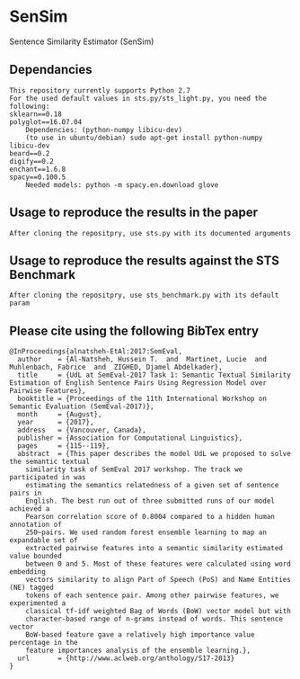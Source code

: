 # SenSim

Sentence Similarity Estimator (SenSim)

Dependancies
------------
	This repository currently supports Python 2.7
	For the used default values in sts.py/sts_light.py, you need the following:
	sklearn==0.18
	polyglot==16.07.04 
		Dependencies: (python-numpy libicu-dev)
		(to use in ubuntu/debian) sudo apt-get install python-numpy libicu-dev
	beard==0.2
	digify==0.2
	enchant==1.6.8
	spacy==0.100.5
		Needed models: python -m spacy.en.download glove

Usage to reproduce the results in the paper
-------------------------------------------
	After cloning the repositpry, use sts.py with its documented arguments


Usage to reproduce the results against the STS Benchmark
--------------------------------------------------------
	After cloning the repositpry, use sts_benchmark.py with its default param


Please cite using the following BibTex entry
--------------------------------------------

```
@InProceedings{alnatsheh-EtAl:2017:SemEval,
  author    = {Al-Natsheh, Hussein T.  and  Martinet, Lucie  and  Muhlenbach, Fabrice  and  ZIGHED, Djamel Abdelkader},
  title     = {UdL at SemEval-2017 Task 1: Semantic Textual Similarity Estimation of English Sentence Pairs Using Regression Model over Pairwise Features},
  booktitle = {Proceedings of the 11th International Workshop on Semantic Evaluation (SemEval-2017)},
  month     = {August},
  year      = {2017},
  address   = {Vancouver, Canada},
  publisher = {Association for Computational Linguistics},
  pages     = {115--119},
  abstract  = {This paper describes the model UdL we proposed to solve the semantic textual
	similarity task of SemEval 2017 workshop. The track we participated in was
	estimating the semantics relatedness of a given set of sentence pairs in
	English. The best run out of three submitted runs of our model achieved a
	Pearson correlation score of 0.8004 compared to a hidden human annotation of
	250~pairs. We used random forest ensemble learning to map an expandable set of
	extracted pairwise features into a semantic similarity estimated value bounded
	between 0 and 5. Most of these features were calculated using word embedding
	vectors similarity to align Part of Speech (PoS) and Name Entities (NE) tagged
	tokens of each sentence pair. Among other pairwise features, we experimented a
	classical tf-idf weighted Bag of Words (BoW) vector model but with
	character-based range of n-grams instead of words. This sentence vector
	BoW-based feature gave a relatively high importance value percentage in the
	feature importances analysis of the ensemble learning.},
  url       = {http://www.aclweb.org/anthology/S17-2013}
}

```
